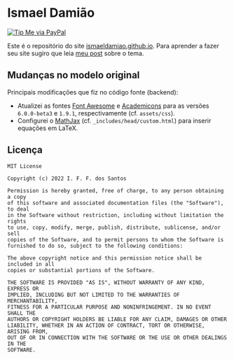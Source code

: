 # Ismael Damião

[![Tip Me via PayPal](https://img.shields.io/badge/PayPal-tip%20me-green.svg?logo=paypal)](https://www.paypal.com/cgi-bin/webscr?cmd=_s-xclick&hosted_button_id=D66EM3DGU35EE&source=url)


Este é o repositório do
site [ismaeldamiao.github.io](https://ismaeldamiao.github.io/).
Para aprender a fazer seu site sugiro que leia
[meu post](https://ismaeldamiao.github.io/pt/posts/2022/11/jekyll)
sobre o tema.

## Mudanças no modelo original

Principais modificações que fiz no código fonte (backend):
* Atualizei as fontes [Font Awesome](https://fontawesome.com)
e [Academicons](https://github.com/jpswalsh/academicons) para as versões
`6.0.0-beta3` e `1.9.1`, respectivamente
(cf. `assets/css`).
* Configurei o [MathJax](https://www.mathjax.org/)
(cf. `_includes/head/custom.html`) para inserir equações em LaTeX.

## Licença

```
MIT License

Copyright (c) 2022 I. F. F. dos Santos

Permission is hereby granted, free of charge, to any person obtaining a copy
of this software and associated documentation files (the "Software"), to deal
in the Software without restriction, including without limitation the rights
to use, copy, modify, merge, publish, distribute, sublicense, and/or sell
copies of the Software, and to permit persons to whom the Software is
furnished to do so, subject to the following conditions:

The above copyright notice and this permission notice shall be included in all
copies or substantial portions of the Software.

THE SOFTWARE IS PROVIDED "AS IS", WITHOUT WARRANTY OF ANY KIND, EXPRESS OR
IMPLIED, INCLUDING BUT NOT LIMITED TO THE WARRANTIES OF MERCHANTABILITY,
FITNESS FOR A PARTICULAR PURPOSE AND NONINFRINGEMENT. IN NO EVENT SHALL THE
AUTHORS OR COPYRIGHT HOLDERS BE LIABLE FOR ANY CLAIM, DAMAGES OR OTHER
LIABILITY, WHETHER IN AN ACTION OF CONTRACT, TORT OR OTHERWISE, ARISING FROM,
OUT OF OR IN CONNECTION WITH THE SOFTWARE OR THE USE OR OTHER DEALINGS IN THE
SOFTWARE.

```
